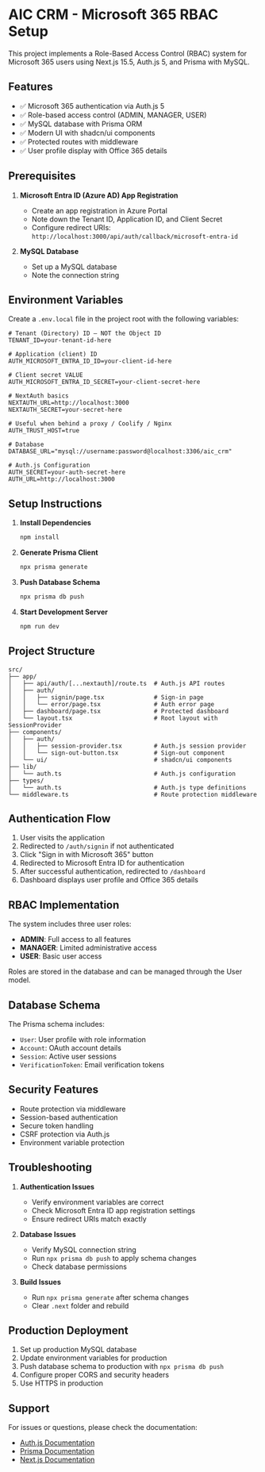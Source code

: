 # AIC CRM - Microsoft 365 RBAC Setup

This project implements a Role-Based Access Control (RBAC) system for Microsoft 365 users using Next.js 15.5, Auth.js 5, and Prisma with MySQL.

## Features

- ✅ Microsoft 365 authentication via Auth.js 5
- ✅ Role-based access control (ADMIN, MANAGER, USER)
- ✅ MySQL database with Prisma ORM
- ✅ Modern UI with shadcn/ui components
- ✅ Protected routes with middleware
- ✅ User profile display with Office 365 details

## Prerequisites

1. **Microsoft Entra ID (Azure AD) App Registration**
   - Create an app registration in Azure Portal
   - Note down the Tenant ID, Application ID, and Client Secret
   - Configure redirect URIs: `http://localhost:3000/api/auth/callback/microsoft-entra-id`

2. **MySQL Database**
   - Set up a MySQL database
   - Note the connection string

## Environment Variables

Create a `.env.local` file in the project root with the following variables:

```env
# Tenant (Directory) ID — NOT the Object ID
TENANT_ID=your-tenant-id-here

# Application (client) ID
AUTH_MICROSOFT_ENTRA_ID_ID=your-client-id-here

# Client secret VALUE
AUTH_MICROSOFT_ENTRA_ID_SECRET=your-client-secret-here

# NextAuth basics
NEXTAUTH_URL=http://localhost:3000
NEXTAUTH_SECRET=your-secret-here

# Useful when behind a proxy / Coolify / Nginx
AUTH_TRUST_HOST=true

# Database
DATABASE_URL="mysql://username:password@localhost:3306/aic_crm"

# Auth.js Configuration
AUTH_SECRET=your-auth-secret-here
AUTH_URL=http://localhost:3000
```

## Setup Instructions

1. **Install Dependencies**
   ```bash
   npm install
   ```

2. **Generate Prisma Client**
   ```bash
   npx prisma generate
   ```

3. **Push Database Schema**
   ```bash
   npx prisma db push
   ```

4. **Start Development Server**
   ```bash
   npm run dev
   ```

## Project Structure

```
src/
├── app/
│   ├── api/auth/[...nextauth]/route.ts  # Auth.js API routes
│   ├── auth/
│   │   ├── signin/page.tsx              # Sign-in page
│   │   └── error/page.tsx               # Auth error page
│   ├── dashboard/page.tsx               # Protected dashboard
│   └── layout.tsx                       # Root layout with SessionProvider
├── components/
│   ├── auth/
│   │   ├── session-provider.tsx         # Auth.js session provider
│   │   └── sign-out-button.tsx          # Sign-out component
│   └── ui/                              # shadcn/ui components
├── lib/
│   └── auth.ts                          # Auth.js configuration
├── types/
│   └── auth.ts                          # Auth.js type definitions
└── middleware.ts                        # Route protection middleware
```

## Authentication Flow

1. User visits the application
2. Redirected to `/auth/signin` if not authenticated
3. Click "Sign in with Microsoft 365" button
4. Redirected to Microsoft Entra ID for authentication
5. After successful authentication, redirected to `/dashboard`
6. Dashboard displays user profile and Office 365 details

## RBAC Implementation

The system includes three user roles:
- **ADMIN**: Full access to all features
- **MANAGER**: Limited administrative access
- **USER**: Basic user access

Roles are stored in the database and can be managed through the User model.

## Database Schema

The Prisma schema includes:
- `User`: User profile with role information
- `Account`: OAuth account details
- `Session`: Active user sessions
- `VerificationToken`: Email verification tokens

## Security Features

- Route protection via middleware
- Session-based authentication
- Secure token handling
- CSRF protection via Auth.js
- Environment variable protection

## Troubleshooting

1. **Authentication Issues**
   - Verify environment variables are correct
   - Check Microsoft Entra ID app registration settings
   - Ensure redirect URIs match exactly

2. **Database Issues**
   - Verify MySQL connection string
   - Run `npx prisma db push` to apply schema changes
   - Check database permissions

3. **Build Issues**
   - Run `npx prisma generate` after schema changes
   - Clear `.next` folder and rebuild

## Production Deployment

1. Set up production MySQL database
2. Update environment variables for production
3. Push database schema to production with `npx prisma db push`
4. Configure proper CORS and security headers
5. Use HTTPS in production

## Support

For issues or questions, please check the documentation:
- [Auth.js Documentation](https://authjs.dev/)
- [Prisma Documentation](https://www.prisma.io/docs)
- [Next.js Documentation](https://nextjs.org/docs)
